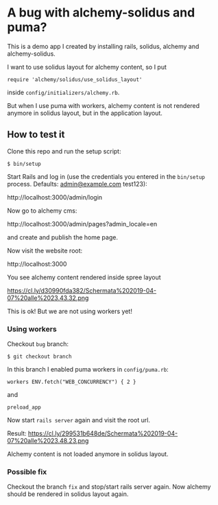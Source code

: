 # A bug with alchemy-solidus and puma?

This is a demo app I created by installing rails, solidus, alchemy and alchemy-solidus.

I want to use solidus layout for alchemy content, so I put

`require 'alchemy/solidus/use_solidus_layout'`

inside `config/initializers/alchemy.rb`.

But when I use puma with workers, alchemy content is not rendered anymore in solidus layout, but in the application layout.

## How to test it

Clone this repo and run the setup script:

`$ bin/setup`

Start Rails and log in (use the credentials you entered in the `bin/setup` process. Defaults: admin@example.com test123):

http://localhost:3000/admin/login

Now go to alchemy cms:

http://localhost:3000/admin/pages?admin_locale=en

and create and publish the home page.

Now visit the website root:

http://localhost:3000

You see alchemy content rendered inside spree layout

https://cl.ly/d30990fda382/Schermata%202019-04-07%20alle%2023.43.32.png

This is ok! But we are not using workers yet!

### Using workers

Checkout `bug` branch:

`$ git checkout branch`

In this branch I enabled puma workers in `config/puma.rb`:

`workers ENV.fetch("WEB_CONCURRENCY") { 2 }`

and

`preload_app`

Now start `rails server` again and visit the root url.

Result: https://cl.ly/299531b648de/Schermata%202019-04-07%20alle%2023.48.23.png

Alchemy content is not loaded anymore in solidus layout.

### Possible fix

Checkout the branch `fix` and stop/start rails server again. Now alchemy should be
rendered in solidus layout again.

